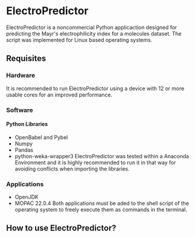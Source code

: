 # ElectroPredictor
ElectroPredictor is a noncommercial Python applicaction designed for predicting the Mayr's electrophilicity index for a molecules dataset. The script was implemented for Linux based operating systems. 
## Requisites
### Hardware
It is recommended to run ElectroPredictor using a device with 12 or more usable cores for an improved performance.
### Software
#### Python Libraries
- OpenBabel and Pybel
- Numpy
- Pandas
- python-weka-wrapper3
ElectroPredictor was tested within a Anaconda Environment and it is highly recommended to run it in that way for avoiding
conflicts when importing the libraries.
### Applications
- OpenJDK
- MOPAC 22.0.4 
Both applications must be aded to the shell script of the operating system to freely execute them as commands in the terminal.
## How to use ElectroPredictor?
